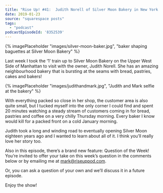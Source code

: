 ```yaml
---
title: "Rise Up! #41:  Judith Norell of Silver Moon Bakery in New York City"
date: 2019-01-23
source: "squarespace posts"
tags: 
  - "podcast"
podcastEpisodeId: '8352539'
---
```


{% imagePlaceholder "images/silver-moon-baker.jpg", "baker shaping baguettes at Silver Moon Bakery" %}

Last week I took the ‘1’ train up to Silver Moon Bakery on the Upper West Side of Manhattan to visit with the owner, Judith Norell. She has an amazing neighbourhood bakery that is bursting at the seams with bread, pastries, cakes and bakers!

{% imagePlaceholder "images/judithandmark.jpg", "Judith and Mark selfie at the bakery" %}

With everything packed so close in her shop, the customer area is also quite small, but I tucked myself into the only corner I could find and spent 20 minutes watching a steady stream of customers coming in for bread, pastries and coffee on a very chilly Thursday morning. Every baker I know would kill for a packed front on a cold January morning.

Judith took a long and winding road to eventually opening Silver Moon eighteen years ago and I wanted to learn about all of it. I think you’ll really love her story too.

Also in this episode, there’s a brand new feature: Question of the Week! You’re invited to offer your take on this week’s question in the comments below or by emailing me at mark@riseuppod.com.

Or, you can ask a question of your own and we’ll discuss it in a future episode.

Enjoy the show!

